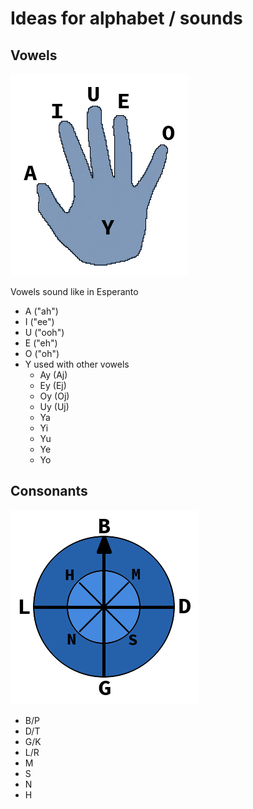 # Ideas for alphabet / sounds

## Vowels

![Vowels A I U E O Y](https://github.com/Conlang-Project/Modular-Conlang/blob/master/Assets/HandVowels.png?raw=true)

Vowels sound like in Esperanto

* A ("ah")
* I ("ee")
* U ("ooh")
* E ("eh")
* O ("oh")
* Y used with other vowels
  * Ay (Aj)
  * Ey (Ej)
  * Oy (Oj)
  * Uy (Uj)
  * Ya
  * Yi
  * Yu
  * Ye
  * Yo

## Consonants

![Consonants B D G L M S N H](https://github.com/Conlang-Project/Modular-Conlang/blob/master/Assets/CompassConsonants.png?raw=true)

* B/P
* D/T
* G/K
* L/R
* M
* S
* N
* H

